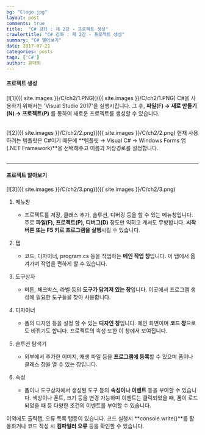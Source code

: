 ```yaml
---
bg: "Clogo.jpg"
layout: post
comments: true
title:  "C# 강좌 : 제 2강 - 프로젝트 생성"
crawlertitle: "C# 강좌 : 제 2강 - 프로젝트 생성"
summary: "C# 열어보기"
date: 2017-07-21
categories: posts
tags: ['C#']
author: 윤대희
---
```

#### 프로젝트 생성 ####
[![1]({{ site.images }}/C/ch2/1.PNG)]({{ site.images }}/C/ch2/1.PNG)
C#을 사용하기 위해서는 'Visual Studio 2017'을 실행시킵니다.
그 후, **파일(F) → 새로 만들기(N) → 프로젝트(P)** 를 통하여 새로운 프로젝트를 생성할 수 있습니다. 

<br>
[![2]({{ site.images }}/C/ch2/2.png)]({{ site.images }}/C/ch2/2.png)
현재 사용하려는 템플릿은 C#이기 때문에 **템플릿 → Visual C# → Windows Forms 앱(.NET Framework)**을 선택해주고 이름과 저장경로를 설정합니다.
<br><br>

----------
#### 프로젝트 알아보기 ####

[![3]({{ site.images }}/C/ch2/3.png)]({{ site.images }}/C/ch2/3.png)

1. 메뉴창
	
	* 프로젝트를 저장, 클래스 추가, 솔루션, 디버깅 등을 할 수 있는 메뉴창입니다. 주로 **파일(F), 프로젝트(P), 디버그(D)** 정도만 익히고 계셔도 무방합니다. **시작 버튼 또는 F5 키로 프로그램을 실행**시킬 수 있습니다.
	
	
2. 탭
	
	* 코드, 디자이너, program.cs 등을 작업하는 **메인 작업 창**입니다. 이 탭에서 옮겨가며 작업을 편하게 할 수 있습니다.
	
	
3. 도구상자
	 
	* 버튼, 체크박스, 라벨 등의 **도구가 담겨져 있는 창**입니다. 이곳에서 프로그램 생성에 필요한 도구들을 찾아 사용합니다.
	
	
4. 디자이너
	
	* 폼의 디자인 등을 설정 할 수 있는 **디자인 창**입니다. 메인 화면이며 **코드 창**으로도 바뀌기도 합니다. 프로젝트의 속성 또한 이 창에서 보여집니다.
	
	
5. 솔루션 탐색기
	
	* 외부에서 추가한 이미지, 재생 파일 등을 **프로그램에 등록**할 수 있으며 폼이나 클래스 창을 열 수 있는 창입니다.
	
	
6. 속성
	
	* 폼이나 도구상자에서 생성된 도구 등의 **속성이나 이벤트** 등을 부여할 수 있습니다. 색상이나 폰트, 크기 등을 변경 가능하며 이벤트는 클릭되었을 때, 폼이 로드되었을 때 등 다양한 조건의 이벤트를 부여할 수 있습니다.



 


이외에도 출력탭, 오류 목록 탭등이 있습니다. 코드 실행시 **console.write()**를 활용하거나 코드 작성 시 **컴파일러 오류** 등을 확인할 수 있습니다.
  


